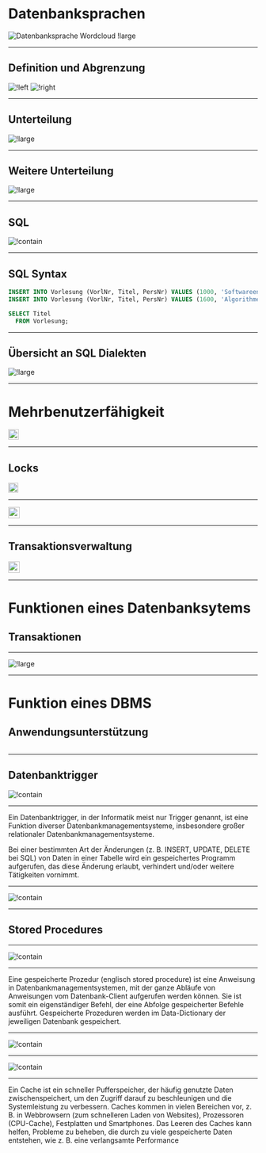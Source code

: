 # Datenbanksprachen
![Datenbanksprache Wordcloud !large](https://as2.ftcdn.net/v2/jpg/00/61/67/71/1000_F_61677142_9l7GExCaq4ud0o35xOB5ffA68xc7qToq.jpg)

---

## Definition und Abgrenzung
<!-- Abgrenzung zu Abfragesprachen-->
<!--
- Turing-complete (es lässt sich theoretisch jede Funktion berechnen)
- keine klassische Programmiersprache -> es kann keine Anwendungssoftware damit geschrieben werden
- Mit Hilfe der Datenbanksprache kommuniziert ein Benutzer oder auch ein Programm mit der Datenbank bzw. dem Datenbankmanagementsystem
-->
![!left](https://i.imgur.com/rvtGeSA.png)
![!right](https://cdni.iconscout.com/illustration/premium/thumb/database-management-10216063-8266093.png)

---

## Unterteilung
<!--
Data Manipulation Language (DML, deutsch „Datenverarbeitungssprache“): Sprache oder Sprachteile für das Abfragen, Einfügen, Ändern oder Löschen von Nutzdaten (Schlüssel-Wert-Paare)
-->
<!--
Data Definition Language (DDL, deutsch „Datenbeschreibungssprache“): Sprache oder Sprachteile für das Anlegen, Ändern und Löschen von Datenstrukturen ( Tabellen, z.B. Entwurf der Spalten )
-->
<!--
Data Control Language (DCL, deutsch „Datenaufsichtssprache“): Sprache oder Sprachteile für die Zugriffskontrolle (Sicherheit)
-->
![!large](https://k21academy.com/wp-content/uploads/2022/02/SQL_Diagram-1024x972.png)

---

## Weitere Unterteilung
<!--
Kategorie Data Query Language (DQL) (oder auch DRL) für die Abfrage von Daten
 -> Diese Einteilung ist jedoch nicht allgemein anerkannt (gehört eigentlich zu DML)

Einen weiteren Sonderfall bilden die Sprachelemente zur Arbeit mit Transaktionen, die uneinheitlich entweder der DML, der DCL oder einer eigenen Kategorie Transaction Control Language (TCL) zugeordnet werden

Transaktion: logische Einheit, Folge von Programmierschritten,
		wird vollständig und fehlerfrei oder gar nicht ausgeführt.
-->
![!large](https://k21academy.com/wp-content/uploads/2022/02/SQL_Diagram-1024x972.png)

---

## SQL
<!--
SQL selbst schreibt nicht vor, wie die Befehle implementiert werden
-> sagt nur was passieren soll ( Entwurf )
weitverbreitete normierte Sprache
-->
![!contain](https://upload.wikimedia.org/wikipedia/commons/thumb/a/ad/SQL.png/500px-SQL.png)

---

## SQL Syntax
<!-- Am Beispiel von SQL -->
```sql
INSERT INTO Vorlesung (VorlNr, Titel, PersNr) VALUES (1000, 'Softwareentwicklung 1', 12);
INSERT INTO Vorlesung (VorlNr, Titel, PersNr) VALUES (1600, 'Algorithmen', 12);
```

```sql
SELECT Titel
  FROM Vorlesung;
```
---

## Übersicht an SQL Dialekten
<!-- Es gibt auch andere Datenbanksprachen neben SQL, jedoch seltener benutzt -->
<!-- Elefant: PostgreSQL -->
![!large](https://www.c-sharpcorner.com/article/what-are-sql-dialects-with-example/Images/1676870252163%20(Small).png)

---

# Mehrbenutzerfähigkeit
<img src = "https://img.freepik.com/vektoren-premium/mehrere-personen-nutzen-die-vpn-technologie-auf-geraeten-um-die-online-privatsphaere-und-sicherheit-zu-gewaehrleisten_538213-147143.jpg" width = 21> 

---

## Locks
<img src = "https://media.istockphoto.com/id/2157164022/de/foto/hackerangriff-oder-sicherheitsverletzung-cybercrime-konzept-datenschutz.jpg?s=612x612&w=0&k=20&c=QlgdSLHP-KFt-ka6k36fDryKaJJ6wLIy1mnru7tUHwU=" width = 20 >

---

<img src = "https://www.kleingarten.de/img/newsletter/23-04/tipps-protokoll-beitrag.jpeg" width = 23> 

---

## Transaktionsverwaltung 
<img src = "https://www.chemicals.co.uk/wp-content/uploads/2022/01/acids-with-different-phs-1024x568-1.jpg" width = 23>

---

# Funktionen eines Datenbanksytems

## Transaktionen

---

 ![!large](https://cdn1.site-media.eu/images/2048%2C2522x1330%2B0%2B86/7172872/der-hase-und-der-igel.jpg)

---

# Funktion eines DBMS
## Anwendungsunterstützung
<img source=https://upload.wikimedia.org/wikipedia/commons/thumb/4/4e/Linearicons_database.svg/1024px-Linearicons_database.png>

---

## Datenbanktrigger

![!contain](https://datascientest.com/de/files/2023/09/trigger-sql.png)

---

Ein Datenbanktrigger, in der Informatik meist nur Trigger genannt, ist eine Funktion diverser Datenbankmanagementsysteme, insbesondere großer relationaler Datenbankmanagementsysteme.

Bei einer bestimmten Art der Änderungen (z. B. INSERT, UPDATE, DELETE bei SQL) von Daten in einer Tabelle wird ein gespeichertes Programm aufgerufen, das diese Änderung erlaubt, verhindert und/oder weitere Tätigkeiten vornimmt.

---

![!contain](https://www.j-breuer.de/blog/wp-content/uploads/2012/07/mysql-workbench-trigger.gif)

---

## Stored Procedures

---

![!contain](https://www.sqlservertutorial.net/wp-content/uploads/SQL-Server-Stored-Procedure-Compiling.png)

---

Eine gespeicherte Prozedur (englisch stored procedure) ist eine Anweisung in Datenbankmanagementsystemen, mit der ganze Abläufe von Anweisungen vom Datenbank-Client aufgerufen werden können. Sie ist somit ein eigenständiger Befehl, der eine Abfolge gespeicherter Befehle ausführt. Gespeicherte Prozeduren werden im Data-Dictionary der jeweiligen Datenbank gespeichert. 

---

![!contain](https://www.revealbi.io/wp-content/uploads/2021/08/what-is-stored-procedure.png)

---

![!contain](https://kinsta.com/wp-content/uploads/2020/03/How-Web-Cache-Works.png)

---

Ein Cache ist ein schneller Pufferspeicher, der häufig genutzte Daten zwischenspeichert, um den Zugriff darauf zu beschleunigen und die Systemleistung zu verbessern. Caches kommen in vielen Bereichen vor, z. B. in Webbrowsern (zum schnelleren Laden von Websites), Prozessoren (CPU-Cache), Festplatten und Smartphones. Das Leeren des Caches kann helfen, Probleme zu beheben, die durch zu viele gespeicherte Daten entstehen, wie z. B. eine verlangsamte Performance
